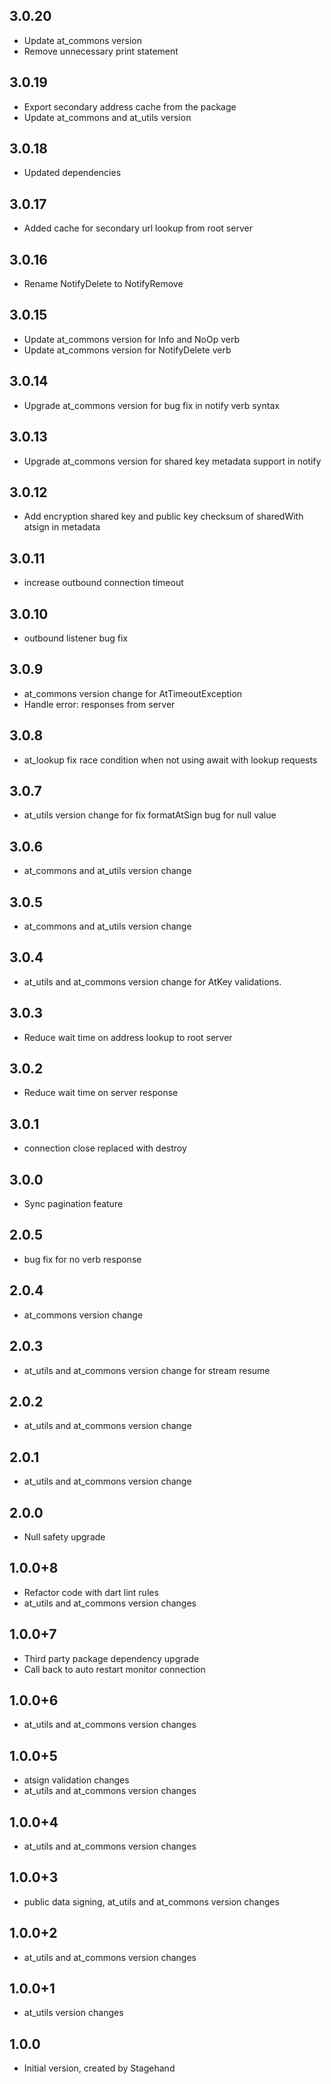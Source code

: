 ## 3.0.20
- Update at_commons version
- Remove unnecessary print statement
## 3.0.19
- Export secondary address cache from the package
- Update at_commons and at_utils version
## 3.0.18
- Updated dependencies
## 3.0.17
- Added cache for secondary url lookup from root server
## 3.0.16
- Rename NotifyDelete to NotifyRemove
## 3.0.15
- Update at_commons version for Info and NoOp verb
- Update at_commons version for NotifyDelete verb
## 3.0.14
- Upgrade at_commons version for bug fix in notify verb syntax
## 3.0.13
- Upgrade at_commons version for shared key metadata support in notify
## 3.0.12
- Add encryption shared key and public key checksum of sharedWith atsign in metadata
## 3.0.11
- increase outbound connection timeout
## 3.0.10
- outbound listener bug fix
## 3.0.9
- at_commons version change for AtTimeoutException
- Handle error: responses from server
## 3.0.8
- at_lookup fix race condition when not using await with lookup requests
## 3.0.7
- at_utils version change for fix formatAtSign bug for null value
## 3.0.6
- at_commons and at_utils version change
## 3.0.5
- at_commons and at_utils version change
## 3.0.4
- at_utils and at_commons version change for AtKey validations. 
## 3.0.3
- Reduce wait time on address lookup to root server 
## 3.0.2
- Reduce wait time on server response
## 3.0.1
- connection close replaced with destroy
## 3.0.0
- Sync pagination feature
## 2.0.5
- bug fix for no verb response
## 2.0.4
- at_commons version change
## 2.0.3
- at_utils and at_commons version change for stream resume
## 2.0.2
- at_utils and at_commons version change
## 2.0.1
- at_utils and at_commons version change
## 2.0.0
- Null safety upgrade
## 1.0.0+8
- Refactor code with dart lint rules
- at_utils and at_commons version changes
## 1.0.0+7
- Third party package dependency upgrade
- Call back to auto restart monitor connection
## 1.0.0+6
- at_utils and at_commons version changes
## 1.0.0+5
- atsign validation changes
- at_utils and at_commons version changes
## 1.0.0+4
- at_utils and at_commons version changes
## 1.0.0+3
- public data signing, at_utils and at_commons version changes
## 1.0.0+2
- at_utils and at_commons version changes
## 1.0.0+1
- at_utils version changes
## 1.0.0
- Initial version, created by Stagehand
